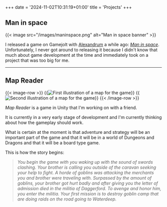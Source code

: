 +++
date = '2024-11-02T10:31:19+01:00'
title = 'Projects'
+++

## Man in space

{{< image src="/images/maninspace.png" alt="Man in space banner" >}}

I released a game on Gamejolt with [Alexandrum](https://sites.google.com/view/alexandrum) a while ago: [_Man in space_](https://sites.google.com/view/man-in-space).
Unfortunately, I never got around to releasing it because I didn't know that 
much about game development at the time and immediately took on a project that was too big for me.

---

## Map Reader

{{< image-row >}}
    {{<img src="/images/GameIdeaTemplate.jpg" alt="First illustration of a map for the game">}}
    {{<img src="/images/GameIdeaTemplate2.jpg" alt="Second illustration of a map for the game" >}}
{{< /image-row >}}

*Map Reader* is a game in Unity that I'm working on with a friend.

It is currently in a very early stage
of development and I'm currently thinking about how the gameplay should work.

What is certain at the moment is that adventure and strategy will be an important part of the game and that it will be in a world of Dungeons and Dragons and that it will be a board type game.

This is how the story begins:

>_You begin the game with you waking up with the sound of swords
clashing. Your brother is calling you outside of the caravan seeking
your help to fight. A horde of goblins was attacking the merchants you
and brother were traveling with. Surpassed by the amount of goblins,
your brother got hurt badly and after giving you the letter of admission
died in the militia of Daggerford. To avenge and honor him, you enter
the militia. Your first mission is to destroy goblin camp that are doing
raids on the road going to Waterdeep._